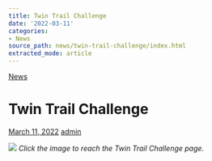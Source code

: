 ```yaml
---
title: Twin Trail Challenge
date: '2022-03-11'
categories:
- News
source_path: news/twin-trail-challenge/index.html
extracted_mode: article
---
```

[News](/news/)

# Twin Trail Challenge

[March 11, 2022](/news/twin-trail-challenge/) [admin](author/admin/)

[![](/assets/images/2022/03/Twin-Trail-banner-1024x999.jpg)](/twin-trail-challenge/)
_Click the image to reach the Twin Trail Challenge page._
